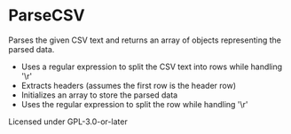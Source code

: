 # ParseCSV

Parses the given CSV text and returns an array of objects representing the parsed data.

 * Uses a regular expression to split the CSV text into rows while handling '\r'
 * Extracts headers (assumes the first row is the header row)
 * Initializes an array to store the parsed data
 * Uses the regular expression to split the row while handling '\r'

Licensed under GPL-3.0-or-later
